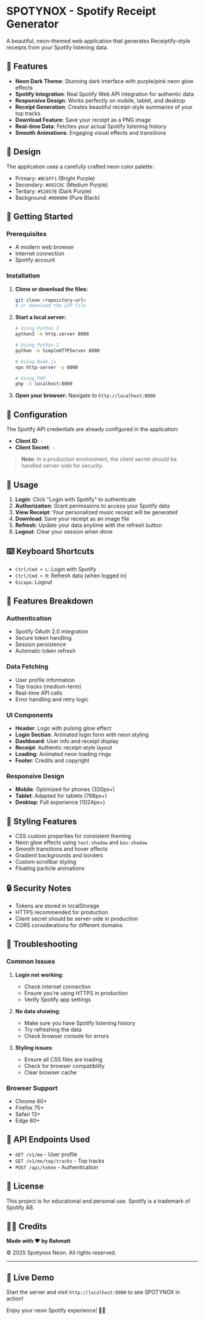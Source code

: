 # SPOTYNOX - Spotify Receipt Generator

A beautiful, neon-themed web application that generates Receiptify-style receipts from your Spotify listening data.

## 🎵 Features

- **Neon Dark Theme**: Stunning dark interface with purple/pink neon glow effects
- **Spotify Integration**: Real Spotify Web API integration for authentic data
- **Responsive Design**: Works perfectly on mobile, tablet, and desktop
- **Receipt Generation**: Creates beautiful receipt-style summaries of your top tracks
- **Download Feature**: Save your receipt as a PNG image
- **Real-time Data**: Fetches your actual Spotify listening history
- **Smooth Animations**: Engaging visual effects and transitions

## 🎨 Design

The application uses a carefully crafted neon color palette:
- Primary: `#BC6FF1` (Bright Purple)
- Secondary: `#892CDC` (Medium Purple) 
- Tertiary: `#52057B` (Dark Purple)
- Background: `#000000` (Pure Black)

## 🚀 Getting Started

### Prerequisites
- A modern web browser
- Internet connection
- Spotify account

### Installation

1. **Clone or download the files:**
   ```bash
   git clone <repository-url>
   # or download the ZIP file
   ```

2. **Start a local server:**
   ```bash
   # Using Python 3
   python3 -m http.server 8000
   
   # Using Python 2
   python -m SimpleHTTPServer 8000
   
   # Using Node.js
   npx http-server -p 8000
   
   # Using PHP
   php -S localhost:8000
   ```

3. **Open your browser:**
   Navigate to `http://localhost:8000`

## 🔧 Configuration

The Spotify API credentials are already configured in the application:
- **Client ID**: `-`
- **Client Secret**: `-`

> **Note**: In a production environment, the client secret should be handled server-side for security.

## 📱 Usage

1. **Login**: Click "Login with Spotify" to authenticate
2. **Authorization**: Grant permissions to access your Spotify data
3. **View Receipt**: Your personalized music receipt will be generated
4. **Download**: Save your receipt as an image file
5. **Refresh**: Update your data anytime with the refresh button
6. **Logout**: Clear your session when done

## ⌨️ Keyboard Shortcuts

- `Ctrl/Cmd + L`: Login with Spotify
- `Ctrl/Cmd + R`: Refresh data (when logged in)
- `Escape`: Logout

## 🎯 Features Breakdown

### Authentication
- Spotify OAuth 2.0 integration
- Secure token handling
- Session persistence
- Automatic token refresh

### Data Fetching
- User profile information
- Top tracks (medium-term)
- Real-time API calls
- Error handling and retry logic

### UI Components
- **Header**: Logo with pulsing glow effect
- **Login Section**: Animated login form with neon styling
- **Dashboard**: User info and receipt display
- **Receipt**: Authentic receipt-style layout
- **Loading**: Animated neon loading rings
- **Footer**: Credits and copyright

### Responsive Design
- **Mobile**: Optimized for phones (320px+)
- **Tablet**: Adapted for tablets (768px+)
- **Desktop**: Full experience (1024px+)

## 🎨 Styling Features

- CSS custom properties for consistent theming
- Neon glow effects using `text-shadow` and `box-shadow`
- Smooth transitions and hover effects
- Gradient backgrounds and borders
- Custom scrollbar styling
- Floating particle animations

## 🔒 Security Notes

- Tokens are stored in localStorage
- HTTPS recommended for production
- Client secret should be server-side in production
- CORS considerations for different domains

## 🐛 Troubleshooting

### Common Issues

1. **Login not working**:
   - Check internet connection
   - Ensure you're using HTTPS in production
   - Verify Spotify app settings

2. **No data showing**:
   - Make sure you have Spotify listening history
   - Try refreshing the data
   - Check browser console for errors

3. **Styling issues**:
   - Ensure all CSS files are loading
   - Check for browser compatibility
   - Clear browser cache

### Browser Support
- Chrome 80+
- Firefox 75+
- Safari 13+
- Edge 80+

## 🎵 API Endpoints Used

- `GET /v1/me` - User profile
- `GET /v1/me/top/tracks` - Top tracks
- `POST /api/token` - Authentication

## 📄 License

This project is for educational and personal use. Spotify is a trademark of Spotify AB.

## 👨‍💻 Credits

**Made with ❤️ by Rahmatt**

© 2025 Spotynox Neon. All rights reserved.

---

## 🚀 Live Demo

Start the server and visit `http://localhost:8000` to see SPOTYNOX in action!

Enjoy your neon Spotify experience! 🎵✨
